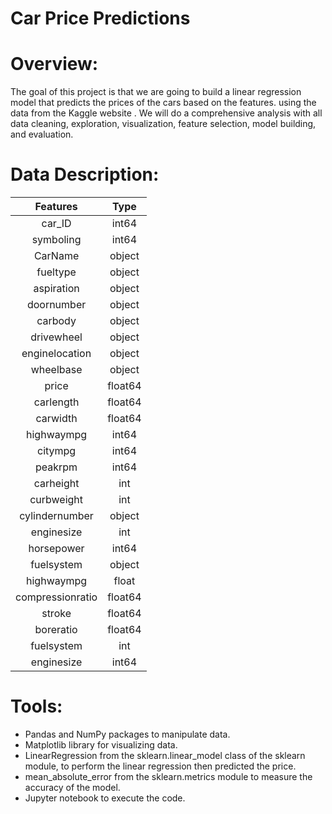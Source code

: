 # Car Price Predictions  
# Overview:
The goal of this project is that we are going to build a linear regression model that predicts the prices of the cars based on the features. using the data from the Kaggle website . We will do a comprehensive analysis with all data cleaning, exploration, visualization, feature selection, model building, and evaluation.

# Data Description:
|Features |Type
|:-------:|:-------:|
car_ID|int64 
symboling|int64
CarName|object
fueltype|object
aspiration|object
doornumber|object
carbody|object
drivewheel|object
enginelocation|object
wheelbase|object
price|float64
carlength|float64
carwidth|float64
highwaympg|int64
citympg|int64
peakrpm|int64
carheight|int
curbweight|int
cylindernumber|object
enginesize|int
horsepower|int64
fuelsystem|object
highwaympg|float
compressionratio|float64
stroke|float64
boreratio|float64
fuelsystem|int
enginesize|int64

# Tools:
*	Pandas and NumPy packages to manipulate data. 
*	Matplotlib library for visualizing data. 
*	LinearRegression from the sklearn.linear_model class of the sklearn module, to perform the linear regression then predicted the price. 
*	mean_absolute_error from the sklearn.metrics module to measure the accuracy of the model. 
*	Jupyter notebook to execute the code. 


